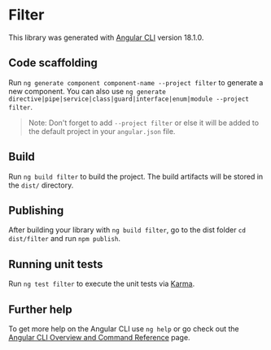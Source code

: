 # Filter

This library was generated with [Angular CLI](https://github.com/angular/angular-cli) version 18.1.0.

## Code scaffolding

Run `ng generate component component-name --project filter` to generate a new component. You can also use `ng generate directive|pipe|service|class|guard|interface|enum|module --project filter`.
> Note: Don't forget to add `--project filter` or else it will be added to the default project in your `angular.json` file. 

## Build

Run `ng build filter` to build the project. The build artifacts will be stored in the `dist/` directory.

## Publishing

After building your library with `ng build filter`, go to the dist folder `cd dist/filter` and run `npm publish`.

## Running unit tests

Run `ng test filter` to execute the unit tests via [Karma](https://karma-runner.github.io).

## Further help

To get more help on the Angular CLI use `ng help` or go check out the [Angular CLI Overview and Command Reference](https://angular.dev/tools/cli) page.
